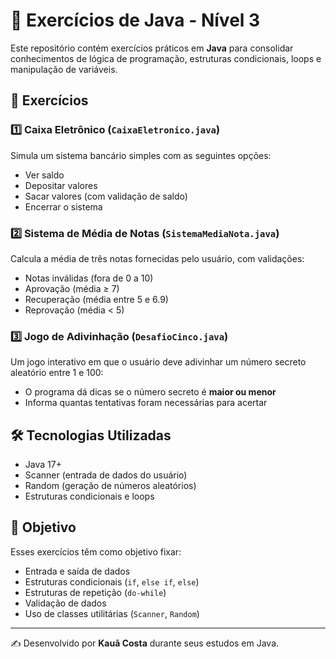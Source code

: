 # 🚀 Exercícios de Java - Nível 3

Este repositório contém exercícios práticos em **Java** para consolidar conhecimentos de lógica de programação, estruturas condicionais, loops e manipulação de variáveis.

## 📂 Exercícios

### 1️⃣ Caixa Eletrônico (`CaixaEletronico.java`)
Simula um sistema bancário simples com as seguintes opções:
- Ver saldo
- Depositar valores
- Sacar valores (com validação de saldo)
- Encerrar o sistema

### 2️⃣ Sistema de Média de Notas (`SistemaMediaNota.java`)
Calcula a média de três notas fornecidas pelo usuário, com validações:
- Notas inválidas (fora de 0 a 10)
- Aprovação (média ≥ 7)
- Recuperação (média entre 5 e 6.9)
- Reprovação (média < 5)

### 3️⃣ Jogo de Adivinhação (`DesafioCinco.java`)
Um jogo interativo em que o usuário deve adivinhar um número secreto aleatório entre 1 e 100:
- O programa dá dicas se o número secreto é **maior ou menor**
- Informa quantas tentativas foram necessárias para acertar

## 🛠️ Tecnologias Utilizadas
- Java 17+
- Scanner (entrada de dados do usuário)
- Random (geração de números aleatórios)
- Estruturas condicionais e loops

## 🎯 Objetivo
Esses exercícios têm como objetivo fixar:
- Entrada e saída de dados
- Estruturas condicionais (`if`, `else if`, `else`)
- Estruturas de repetição (`do-while`)
- Validação de dados
- Uso de classes utilitárias (`Scanner`, `Random`)

---

✍️ Desenvolvido por **Kauã Costa** durante seus estudos em Java.
